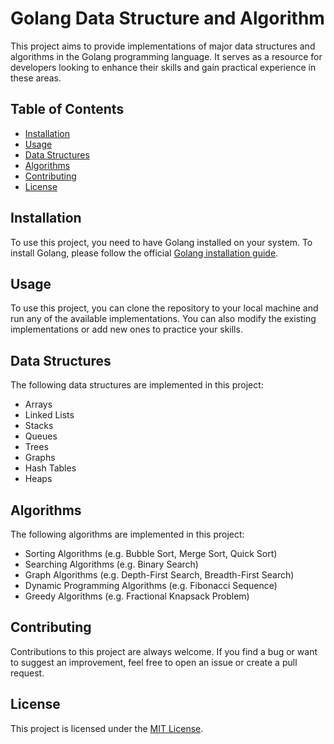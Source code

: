 # Golang Data Structure and Algorithm

This project aims to provide implementations of major data structures and algorithms in the Golang programming language. It serves as a resource for developers looking to enhance their skills and gain practical experience in these areas.

## Table of Contents

- [Installation](#installation)
- [Usage](#usage)
- [Data Structures](#data-structures)
- [Algorithms](#algorithms)
- [Contributing](#contributing)
- [License](#license)

## Installation

To use this project, you need to have Golang installed on your system. To install Golang, please follow the official [Golang installation guide](https://golang.org/doc/install).

## Usage

To use this project, you can clone the repository to your local machine and run any of the available implementations. You can also modify the existing implementations or add new ones to practice your skills.

## Data Structures

The following data structures are implemented in this project:

- Arrays
- Linked Lists
- Stacks
- Queues
- Trees
- Graphs
- Hash Tables
- Heaps

## Algorithms

The following algorithms are implemented in this project:

- Sorting Algorithms (e.g. Bubble Sort, Merge Sort, Quick Sort)
- Searching Algorithms (e.g. Binary Search)
- Graph Algorithms (e.g. Depth-First Search, Breadth-First Search)
- Dynamic Programming Algorithms (e.g. Fibonacci Sequence)
- Greedy Algorithms (e.g. Fractional Knapsack Problem)

## Contributing

Contributions to this project are always welcome. If you find a bug or want to suggest an improvement, feel free to open an issue or create a pull request.

## License

This project is licensed under the [MIT License](https://opensource.org/licenses/MIT).
